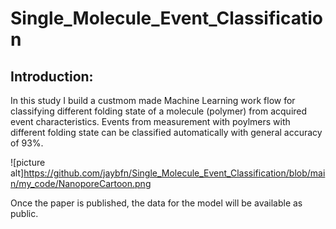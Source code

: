 # Single_Molecule_Event_Classification

## Introduction:

In this study I build a custmom made Machine Learning work flow for classifying different folding state of a molecule (polymer) from acquired event characteristics.
Events from measurement with poylmers with different folding state can be classified automatically with general accuracy of 93%. 


![picture alt]https://github.com/jaybfn/Single_Molecule_Event_Classification/blob/main/my_code/NanoporeCartoon.png

Once the paper is published, the data for the model will be available as public.
